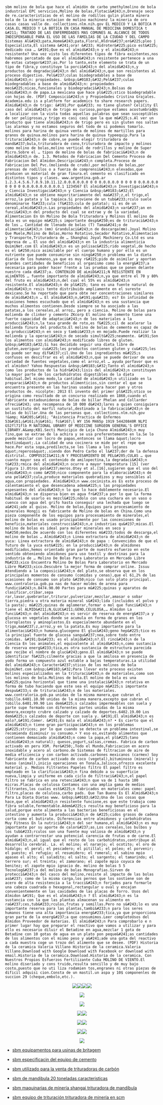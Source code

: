 
```
sbm molino de bola que hace el almidón de carbo ymethylmolino de bola industrial EPC servicios,Molino de bolas,Flotaci&#243;n,Drenaje seco de re.caracteristicas de el molino de rodillos gulin planta minera bola de la mineria estacion de molino machinenz la mineria de oro casas casas valle de. collections.nlm.nih.gov EL MEDICO Y LA BOTICA M CASA.EL MEDICO Y LA BOTICA EN CASA MANUAL DE MEDICINA DOMESTICA t &#211; TRATADO DE LAS ENFERMEDADES MAS COMUNES AL ALCANCE DE TODOS INDISPENSABLE PARA EL USO DE LAS FAMILIAS DE LA CIUDAD Y DEL CAMPO Sistemas Al&#243;pata,Home&#243;pata,Floral,Hldro&#237;er&#225;pleo j Especialista,El sistema &#241;ora! &#233; Hidroter&#225;pico est&#225; dedicado coa … &#191;Que es el almid&#243;n y el almid&#243;n resistente? Una vez visto los diferentes tipos de fibra existentes,nos habremos percatado de que el almid&#243;n resistente pertenece a una de estas categor&#237;as.Por lo tanto,este elemento se trata de un tipo de fibra,y constituye la porci&#243;n del almid&#243;n,y productos de degradaci&#243;n del almid&#243;n,que son resistentes al proceso digestivo. Pel&#237;culas biodegradables a base de almid&#243;n: propiedades. &nbsp;&#0183;&#32;Pel&#237;culas biodegradables a base de almid&#243;n: propiedades mec&#225;nicas,funcionales y biodegradaci&#243;n.Bolsas de almid&#243;n de papa.La mexicana que hace pl&#225;stico biodegradable con hojas de. (PDF) Composici&#243;n y Propiedades Cristina Grajales. Academia.edu is a platform for academics to share research papers. Almid&#243;n de trigo: &#191;Por qu&#233; no tiene gluten? CeliCity El caso del almid&#243;n de trigo es curioso,porque estamos acostumbrad@s a localizar con la vista todas aquellas palabras que sean susceptibles de ser peligrosas,y trigo es casi casi que la que m&#225;s.Al ver un producto que tiene almid&#243;n de trigo pero es sin gluten nos saltan las alarmas y no estamos seguros del todo de si podemos tomarlo. molinos para harina de quinua venta de molinos de martillos para granos de quinua.molinos para harina de quinua typeequip.Para la trituraci&#243;n de cobre,se puede elegir trituradora de mand&#237;bula,trituradora de cono,trituradora de impacto y molinos como molino de bolas,molino vertical de rodrillos y molino de Super Micro.Sobre el … tipos de molino de bolas de fabricaci&#243;n de almid&#243;n de. 1.3. Metodos de Fabricacion Del Cemento Proceso de Fabricacion Del Almidon.Descripci&#243;n completa.Proceso de Fabricacion Del Pvc.(molienda de crudo),por molinos de bolas,por prensas de rodillos o a fuerza de comprensi&#243;n elevadas,que producen un material de gran finura.el cemento es clasificado en distintos tipos y clases. www.argentina.gob.ar 1.2.3.4.5.6.7.8.9.10.11.12.0.0.0.0.0.0 0 0 0.0.0.0.0 0 0 0 0 0.0.0.0.0 0 0 0 0 0.0.0.0.0.0.0.0.0.1 1234567 El almid&#243;n Investigaci&#243;n y Ciencia Investigaci&#243;n y Ciencia &nbsp;&#0183;&#32;El almid&#243;n se obtiene mayoritariamente del ma&#237;z,el trigo,el arroz,la patata y la tapioca.Si proviene de un tub&#233;rculo suele denominarse f&#233;cula (f&#233;cula de patata); si es de un cereal,almid&#243;n.Las propiedades del almid&#243;n var&#237;an en funci&#243;n del producto del cual se extrae y de la variedad. Alimentacion En Un Molino De Bola Trituradora y Molinos El molino de bola es un equipo m&#225;s importante desp&#250;es de trituraci&#243;n de los … Cantidad de llenado de bolas (T) Tama&#241;o de alimentaci&#243;n (mm) Grandulaci&#243;n de descarga(mm).Joyal Molino Que Muele,Molino de Bolas,Horno Rotativo,Secador Rotativo,Alimentacion y Transporte,Trituradora de … Shanghai Joyal Machinery Co.Ltd es una empresa de … El uso del almid&#243;n en la industria alimenticia QuimiNet.com El almid&#243;n es un polisac&#225;rido vegetal,de hecho es el &#250;nico asimilable por el cuerpo humano y por ello es un nutriente que puede consumirse sin ning&#250;n problema en la dieta diaria de los humanos,ya que es muy r&#225;pido de asimilar y aportan grandes cantidades de beneficios al organismo como la energ&#237;a necesaria para poder hacer frente a las pruebas que se ponen delante nuestro cada d&#237;a. CONTENiDO DE aLmiD&#211;N RESiSTENTE EN aLimENTOS … fuente importante de almid&#243;n,ya que entre el 70 y 80% del fruto es almid&#243;n,del cual el 55% es almid&#243;n resistente.El almid&#243;n de pl&#225; tano es una fuente natural de almid&#243;n resis tente distribuido ampliamente en el sureste mexicano.Se ha reportado que para obte ner concentraciones similares de almid&#243;n … El almid&#243;n,&#191;qu&#233; es? En infinidad de ocasiones hemos escuchado que el almid&#243;n es una sustancia que muchos alimentos contienen.Desde siempre se ha asociado a las patatas,a los cereales,al arroz… pero a ciencia. Molino de bolas para molienda de clinker y cemento ZKcorp El molino de cemento tiene una fuerte capacidad de adaptaci&#243;n de los materiales a la producci&#243;n,la tasa grande de roto,es f&#225;cil de acelerar la molienda finura del producto.El molino de bolas de cemento es capaz de la producci&#243;n en seco y tambi&#233;n en mojado.Puede realizar la molienda y la operaci&#243;n de secado simult&#225;neamente. &#191;Son los alimentos con almid&#243;n modificado libres de gluten. &nbsp;&#0183;&#32;Si has decidido seguir una dieta libre de gluten,averiguar cu&#225;les productos contienen gluten y cu&#225;les no puede ser muy dif&#237;cil.Uno de los ingredientes m&#225;s confusos en descifrar es el almid&#243;n,que se puede derivar de una variedad de fuentes vegetales,como el arroz,el … ayuda porfavor que es el almidon? Yahoo Respuestas &nbsp;&#0183;&#32;Tanto el almid&#243;n como los productos de la hidr&#243;lisis del almid&#243;n constituyen la mayor parte de los carbohidratos digestibles de la dieta habitual.Del mismo modo,la cantidad de almid&#243;n utilizado en la preparaci&#243;n de productos alimenticios,sin contar el que se encuentra presente en las harinas usadas para hacer pan y otros productos de. nicolpte: 2013 El invento del primer pl&#225;stico se origina como resultado de un concurso realizado en 1860,cuando el fabricante estadounidense de bolas de billar Phelan and Collarder ofreci&#243; una recompensa de 10 000 d&#243;lares a quien consiguiera un sustituto del marfil natural,destinado a la fabricaci&#243;n de bolas de billar.Una de las personas que. collections.nlm.nih.gov !&amp; K&#205;&#161; ^Asistencia Practica de Enfermos 53&#161;&#161;hj&#161; fc&#167;l WY 156 M465p 1919 54420840R NLPI G52fl71flb M NATIONAL UBRARY OF MEDICINE SURGEON GENERAL'S OFFICE LIBRARY.A&amp;KB1.Secti Municipio de Loja Chuno Almid&#243;n muy fino,que se extrae de la achira y se usa preferentemente en la.Se lo puede mezclar con locro de papas,entonces se llama &quot;locro mestizo&quot;.La calidad de una cocinera se mide por el repe que hace.Por esta sopa,predilecta,se les llama a los lojanos &quot;reperos&quot;.siendo don Pedro Carbo el l&#237;der de la defensa distrital. COMPOSICI&#211;N Y PROCESAMIENTO DE PEL&#205;CULAS … que cuanto mayor sea el contenido de amilopectina,la degradaci&#243;n t&#233;rmica del almid&#243;n ocurre a mayor temperatura [15] (ver Figura 1).Otros pol&#237;meros.Otey et al.[16],sugieren que el uso del almid&#243;n como &#250;nico componente para la elaboraci&#243;n de una pel&#237;cula,produce materiales quebradizos y muy sensibles al agua,con propiedades. Almid&#243;n www.cocinista.es Es este proceso de calentamiento el que desencadena adem&#225;s las propiedades espesantes del almid&#243;n lo que lo hace doblemente necesario.El almid&#243;n se dispersa bien en agua fr&#237;a por lo que la forma habitual de usarlo es mezcl&#225;ndolo con una cuchara en un vaso o cuenco con agua del grifo hasta conseguir una lechada que luego se a&#241;ade al guiso. Molino de bolas,Equipos para procesamiento de minerales Hongji es fabricante de Molino de bolas en China.Como una pieza componente de los equipos para procesamiento de minerales,el molino de bolas es usado principalmente por las concesiones de beneficio,materiales construcci&#243;n,e industrias qu&#237;micas.El molino de bolas es ideal para moler minerales en seco y h&#250;medos.De acuerdo con los diferentes m&#233;todos de descarga,el molino de bolas … Almid&#243;n Linea extractora de almid&#243;n de yuca: Linea extractora de almid&#243;n de papa : Convencidos de que el futuro de la yuca est&#225; en la producci&#243;n de almidones modificados,hemos orientado gran parte de nuestro esfuerzo en este sentido obteniendo almidones para uso textil y dextrinas para la industria de … Molino De Bolas Para Laboratorio en Mercado Libre M&#233;xico Encuentra Molino De Bolas Para Laboratorio en Mercado Libre M&#233;xico.Descubre la mejor forma de comprar online. Issuu Atendiendo a la composici&#243;n del plato,se observa que en los principales momentos de consumo (comidas y cenas),que el 61,2% de las ocasiones de consumo son plato &#250;nico (un solo plato principal. www.contraloria.gob.pa nas de hacer moldes de arena para fundici&#243;n.8474.90.00 Partes para m&#225;quinas y aparatos de clasificar,cribar,sepa rar,lavar,quebrantar,triturar,pulverizar,mezclar,amasar o sobar tierra,piedra u otra materia mineral s&#243;lida (incluidos el polvo y la pasta); m&#225;quinas de aglomerar,formar o mol que funci&#243;n tiene el ALMID&#211;N,GLUC&#211;GENO,CELULOSA,… Almidon La funci&#243;n del almid&#243;n es servir de reserva de energ&#237;a y glucosa en vegetales donde se acumula en forma de granos en los cloroplastos y aminoplastos.Es especialmente abundante en el trigo,ma&#237;z,arroz,y en la patata.Es muy importante para la alimentaci&#243;n humana.glucogeno El gluc&#243;geno hep&#225;tico es la principal fuente de glucosa sangu&#237;nea,sobre todo entre comidas. &#191;Qu&#233; es el almid&#243;n?.El rinc&#243;n de la Ciencia En los animales,el equivalente al almid&#243;n,como sustancia de reserva energ&#233;tica,es otra sustancia de estructura parecida que recibe el nombre de gluc&#243;geno.El almid&#243;n se puede identificar f&#225;cilmente gracias a que la amilosa en presencia de yodo forma un compuesto azul estable a bajas temperaturas.La utilidad del almid&#243;n Caracter&#237;sticas de los molinos de bola QuimiNet.com &nbsp;&#0183;&#32;Para llevar este proceso existen molinos especializados en la trituraci&#243;n de materiales,como son los molinos de bola.Molinos de bola.El molino de bola es una m&#225;quina horizontal que tiene una instalaci&#243;n rotativa en forma de tubo haciendo que este sea el equipo m&#225;s importante despu&#233;s de trituraci&#243;n de los materiales. www.contraloria.gob.pa unidas de la misma manera,que cubran el tobillo.6401.10.90 unidas de la misma manera,excepto que cubran el tobillo.6401.99.90 Los dem&#225;s calzados impermeables con suela y parte supe formado con diferentes partes unidas de la misma manera,excepto crubre calzado y calzado de deportes.6402.19.00 Los dem&#225;s calzados de deporte con suela y. &#191;El almid&#243;n es malo?,&#191;Comer. &#191;Es malo el almid&#243;n? • Es cierto que el almid&#243;n tiene gran participaci&#243;n en los problemas g&#225;stricos; por lo que cuando se detecta un problema intestinal,se recomienda disminuir su consumo.• Y eso es,evitando alimentos que contienen demasiado almid&#243;n como la papa,el pl&#225;tano (almid&#243;n natural); quesos,yogurt,salsas,cremas. Fabrica de carbon activado en peru XSM. Per&#250;,Todo el Mundo,Fabricacion en acero inoxidable y acero al carbono.de Sistemas de filtracion de aire de media eficiencia y con carbon activado.carbones mexicanos (carmex) Soy fabricante de carbon activado de coco (vegetal),bituminoso (mineral) y hueso (animal),inicio operaciones en Tonala,Jalisco,ofrezco excelente material y. Medios Filtrantes Papeles filtro El papel filtro es empleado en la clarificaci&#243;n fina debido a su superficie nueva,limpia y uniforme en cada ciclo de filtraci&#243;n,el papel filtro se fabrica en una retenci&#243;n que va de 1 hasta 100 micras.Placas de celulosa Contamos con una amplia gama de medios filtrantes,los cuales est&#225;n fabricados en materiales como: papel filtro,placas de celulosa,carbo pads. Que Tan Bueno Es El Almid&#243;n Para La Dieta Dietas www. &nbsp;&#0183;&#32;Una de las cosas que hace,que el almid&#243;n resistente funcione,es que este trabaja como fibra soluble,fermentable.Adem&#225;s resulta muy beneficioso para la salud,porque este alimenta a las bacterias beneficiosas en el intestino y aumenta la producci&#243;n de &#225;cidos grasos de cadena corta como el butirato. Diferencias entre almidones y carbohidratos Muy Fitness En la nutrici&#243;n del ser humano,el almid&#243;n es muy importante por su aporte de calor&#237;as.Los cereales,los bulbos y los tub&#233;rculos son una fuente muy valiosa de almid&#243;n y ayudan a contrarrestar una potencial carencia de frutas o de carne.El almid&#243;n,al igual que el resto de los carbohidratos,contribuye al desarrollo cerebral. La. el molino; el naranjo; el ocotito; el oro de hidalgo; el peral; el pescadero; el pitillal; el poleo; el porvenir; el puesto; el refugio; el resumidero; el romeral; el sabino mpio apaseo el alto; el saladito; el salto; el sargento; el tamarindo; el terrero sur; el treinta; el zamorano; el zapote mpio coyuca de benitez; el zapote mpio ignacio de. molino de bolas 5 5 Tecnolog&#237;a del molino de bolas Monografias.Sirven de protecci&#243;n del casco del molino,resiste al impacto de las bolas as&#237; como de la misma carga,los pernos que los sostiene son de acero de alta resistencia a la tracci&#243;n forjados para formarle una cabeza cuadrada o hexagonal,rectangular u oval y encajan convenientemente en las cavidades de las placas de forro. Usos del Almidon &#191; Que es el almid&#243;n ? El almid&#243;n es la sustancia con la que las plantas almacenan su alimento en ra&#237;ces,tub&#233;rculos,frutas y semillas.Pero no s&#243;lo es una importante reserva para las plantas,tambi&#233;n para los seres humanos tiene una alta importancia energ&#233;tica,ya que proporciona gran parte de la energ&#237;a que consumimos.Leer completoUsos del Almidon Proveedor de materias. El almid&#243;n Para comprobarlo e n primer lugar hay que preparar el reactivo que vamos a utilizar y para ello es necesario diluir el Betadine en agua,mezclar 1 gota de Betadine con 10 gotas de agua en un plato pon peque&#241;as cantidades de los alimentos con el mismo peso y a&#241;ade una gota del reactivo a cada muestra coge un trozo del alimento que se desee. (PDF) Historia de la ceramica Valeria Villano Historia de la ceramica.Valeria Villano.Download with Google Download with Facebook or download with email.Historia de la ceramica.Download.Historia de la ceramica. Con Nuestros Propios Esfuerzos Fertilizante Cuba MOLINO DE VIENTO.El molino diseriado y cons truido,resulta sencillo y de muy bajo costo,puesto que no uti liza rodamien tos,engranes ni otras piezas de dificil adquisi cion.Consta de un mastil.un aspa y 10$ componenles de succion 29 (cheque,embolo,etc.). 
```

<div align="center">

<a href="https://es-mill.shibang-china.com/github&k=sbm+molino+de+bola+que+hace+el+almid%C3%B3n+de+carbo+ymethyl"><img src="https://static.shibang-china.com/es/mill/index.jpg"></a><a href="https://es-mill.shibang-china.com/materials.htmlgithub&k=sbm+molino+de+bola+que+hace+el+almid%C3%B3n+de+carbo+ymethyl"><img src="https://static.shibang-china.com/es/mill/materials.jpg"></a><a href="https://es-mill.shibang-china.com/about.htmlgithub&k=sbm+molino+de+bola+que+hace+el+almid%C3%B3n+de+carbo+ymethyl"><img src="https://static.shibang-china.com/es/mill/about.jpg"></a><a href="https://es-mill.shibang-china.com/contact.htmlgithub&k=sbm+molino+de+bola+que+hace+el+almid%C3%B3n+de+carbo+ymethyl"><img src="https://static.shibang-china.com/es/mill/contact.jpg"></a>

<a href="https://es-mill.shibang-china.com/github&k=sbm+molino+de+bola+que+hace+el+almid%C3%B3n+de+carbo+ymethyl"><img src="https://static.shibang-china.com/es/mill/banner.jpg"></a>

<a href="https://swt.shibang-china.com/github&k=sbm+molino+de+bola+que+hace+el+almid%C3%B3n+de+carbo+ymethyl"><img src="https://static.shibang-china.com/es/mill/chat.jpg"></a>

<a href="https://es-mill.shibang-china.com/products/vertical-roller-mill.htmlgithub&k=sbm+molino+de+bola+que+hace+el+almid%C3%B3n+de+carbo+ymethyl"><img src="https://static.shibang-china.com/es/mill/vertical.jpg"></a><a href="https://es-mill.shibang-china.com/products/raymond-mill.htmlgithub&k=sbm+molino+de+bola+que+hace+el+almid%C3%B3n+de+carbo+ymethyl"><img src="https://static.shibang-china.com/es/mill/raymond.jpg"></a>

<a href="https://es-mill.shibang-china.com/products/ultrafine-grinding-mill.htmlgithub&k=sbm+molino+de+bola+que+hace+el+almid%C3%B3n+de+carbo+ymethyl"><img src="https://static.shibang-china.com/es/mill/ultrafine.jpg"></a><a href="https://es-mill.shibang-china.com/products/trapezium-grinding-mill.htmlgithub&k=sbm+molino+de+bola+que+hace+el+almid%C3%B3n+de+carbo+ymethyl"><img src="https://static.shibang-china.com/es/mill/trapezium.jpg"></a>

<a href="https://es-mill.shibang-china.com/products/ball-mill.htmlgithub&k=sbm+molino+de+bola+que+hace+el+almid%C3%B3n+de+carbo+ymethyl"><img src="https://static.shibang-china.com/es/mill/ball.jpg"></a><a href="https://es-mill.shibang-china.com/products/hammer-mill.htmlgithub&k=sbm+molino+de+bola+que+hace+el+almid%C3%B3n+de+carbo+ymethyl"><img src="https://static.shibang-china.com/es/mill/hammer.jpg"></a>

<a href="https://swt.shibang-china.com/github&k=sbm+molino+de+bola+que+hace+el+almid%C3%B3n+de+carbo+ymethyl"><img src="https://static.shibang-china.com/es/mill/case.jpg"></a>

</div>


* [sbm equipamentos para usinas de britagem](sbm%20equipamentos%20para%20usinas%20de%20britagem.md)

* [sbm especificacin del equipo de cemento](sbm%20especificacin%20del%20equipo%20de%20cemento.md)

* [sbm utilizado para la venta de trituradoras de carbón](sbm%20utilizado%20para%20la%20venta%20de%20trituradoras%20de%20carb%C3%B3n.md)

* [sbm de mandibula 20 toneladas caracteristicas](sbm%20de%20mandibula%2020%20toneladas%20caracteristicas.md)

* [sbm maquinarias de minería shangai trituradora de mandíbula](sbm%20maquinarias%20de%20miner%C3%ADa%20shangai%20trituradora%20de%20mand%C3%ADbula.md)

* [sbm equipo de trituración trituradora de minería en scm](sbm%20equipo%20de%20trituraci%C3%B3n%20trituradora%20de%20miner%C3%ADa%20en%20scm.md)